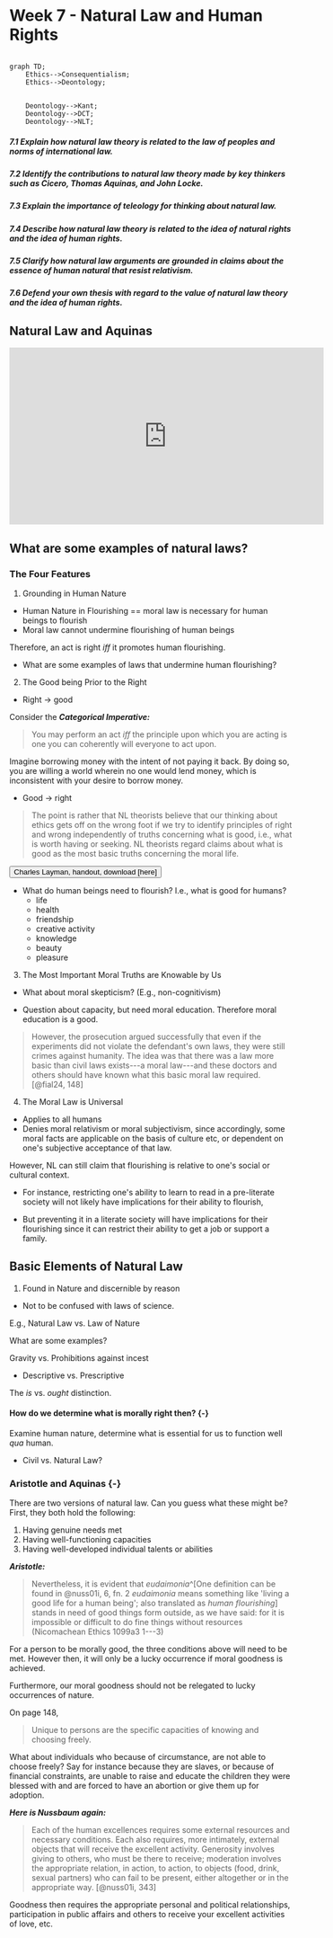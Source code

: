 # Week 7 - Natural Law and Human Rights

```mermaid

graph TD;
    Ethics-->Consequentialism;
    Ethics-->Deontology;
```

```mermaid

    Deontology-->Kant;
    Deontology-->DCT;
    Deontology-->NLT;
```

##### 7.1 Explain how natural law theory is related to the law of peoples and norms of international law.

##### 7.2 Identify the contributions to natural law theory made by key thinkers such as Cicero, Thomas Aquinas, and John Locke.

##### 7.3 Explain the importance of teleology for thinking about natural law.

##### 7.4 Describe how natural law theory is related to the idea of natural rights and the idea of human rights.

##### 7.5 Clarify how natural law arguments are grounded in claims about the essence of human natural that resist relativism.

##### 7.6 Defend your own thesis with regard to the value of natural law theory and the idea of human rights.

## Natural Law and Aquinas

<iframe width="560" height="315" src="https://www.youtube.com/embed/r_UfYY7aWKo?si=K1vuI5jUrYcrvAsA" title="YouTube video player" frameborder="0" allow="accelerometer; autoplay; clipboard-write; encrypted-media; gyroscope; picture-in-picture; web-share" referrerpolicy="strict-origin-when-cross-origin" allowfullscreen></iframe>

## What are some examples of natural laws?

### The Four Features

1. Grounding in Human Nature

* Human Nature in Flourishing == moral law is necessary for human beings to flourish
* Moral law cannot undermine flourishing of human beings

Therefore, an act is right *iff* it promotes human flourishing.

* What are some examples of laws that undermine human flourishing?

2. The Good being Prior to the Right

* Right $\rightarrow$ good

Consider the ***Categorical Imperative:***

> You may perform an act *iff* the principle upon which you are acting is one you can coherently will everyone to act upon.

Imagine borrowing money with the intent of not paying it back. By doing so, you are willing a world wherein no one would lend money, which is inconsistent with your desire to borrow money.

* Good $\rightarrow$ right

> The point is rather that NL theorists believe that our thinking about ethics gets off on the wrong foot if we try to identify principles of right and wrong independently of truths concerning what is good, i.e., what is worth having or seeking. NL theorists regard claims about what is good as the most basic truths concerning the moral life.

<a href="./Natural Law Ethics 12-29-14 copy.pdf" target="_blank"><button class="button">Charles Layman, handout, download [here]</button></a>

* What do human beings need to flourish? I.e., what is good for humans?
  * life
  * health
  * friendship
  * creative activity
  * knowledge
  * beauty
  * pleasure

3. The Most Important Moral Truths are Knowable by Us

* What about moral skepticism? (E.g., non-cognitivism)

* Question about capacity, but need moral education. Therefore moral education is a good.

> However, the prosecution argued successfully that even if the experiments did not violate the defendant's own laws, they were still crimes against humanity. The idea was that there was a law more basic than civil laws exists---a moral law---and these doctors and others should have known what this basic moral law required. [@fial24, 148]

4. The Moral Law is Universal

* Applies to all humans
* Denies moral relativism or moral subjectivism, since accordingly, some moral facts are applicable on the basis of culture etc, or dependent on one's subjective acceptance of that law.

However, NL can still claim that flourishing is relative to one's social or cultural context.

* For instance, restricting one's ability to learn to read in a pre-literate society will not likely have implications for their ability to flourish,

* But preventing it in a literate society will have implications for their flourishing since it can restrict their ability to get a job or support a family.

## Basic Elements of Natural Law

1. Found in Nature and discernible by reason

* Not to be confused with laws of science.

E.g., Natural Law vs. Law of Nature

What are some examples?

Gravity vs. Prohibitions against incest

* Descriptive vs. Prescriptive

The *is* vs. *ought* distinction.

#### How do we determine what is morally right then? {-}

Examine human nature, determine what is essential for us to function well *qua* human.

* Civil vs. Natural Law?


### Aristotle and Aquinas {-}

There are two versions of natural law. Can you guess what these might be? First, they both hold the following:

1. Having genuine needs met
2. Having well-functioning capacities
3. Having well-developed individual talents or abilities

***Aristotle:***

> Nevertheless, it is evident that *eudaimonia*^[One definition can be found in @nuss01i, 6, fn. 2 *eudaimonia* means something like 'living a good life for a human being'; also translated as *human flourishing*] stands in need of good things form outside, as we have said: for it is impossible or difficult to do fine things without resources (Nicomachean Ethics 1099a3 1---3)

For a person to be morally good, the three conditions above will need to be met. However then, it will only be a lucky occurrence if moral goodness is achieved.

Furthermore, our moral goodness should not be relegated to lucky occurrences of nature.

On page 148,

> Unique to persons are the specific capacities of knowing and choosing freely.

What about individuals who because of circumstance, are not able to choose freely? Say for instance because they are slaves, or because of financial constraints, are unable to raise and educate the children they were blessed with and are forced to have an abortion or give them up for adoption.

***Here is Nussbaum again:***

> Each of the human excellences requires some external resources and necessary conditions. Each also requires, more intimately, external objects that will receive the excellent activity. Generosity involves giving to others, who must be there to receive; moderation involves the appropriate relation, in action, to action, to objects (food, drink, sexual partners) who can fail to be present, either altogether or in the appropriate way. [@nuss01i, 343]

Goodness then requires the appropriate personal and political relationships, participation in public affairs and others to receive your excellent activities of love, etc.

